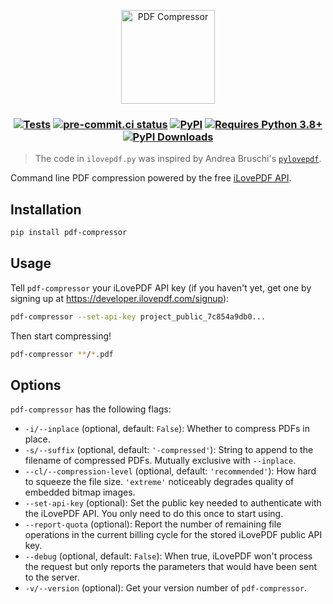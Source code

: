 <p align="center">
  <img src="https://raw.githubusercontent.com/janosh/pdf-compressor/main/assets/pdf-compressor.svg" alt="PDF Compressor" height=150>
</p>

<h3 align="center">

[![Tests](https://github.com/janosh/pdf-compressor/workflows/Tests/badge.svg)](https://github.com/janosh/pdf-compressor/actions)
[![pre-commit.ci status](https://results.pre-commit.ci/badge/github/janosh/pdf-compressor/main.svg)](https://results.pre-commit.ci/latest/github/janosh/pdf-compressor/main)
[![PyPI](https://img.shields.io/pypi/v/pdf-compressor)](https://pypi.org/project/pdf-compressor)
[![Requires Python 3.8+](https://img.shields.io/badge/Python-3.8+-blue.svg)](https://python.org/downloads)
[![PyPI Downloads](https://img.shields.io/pypi/dm/pdf-compressor)](https://pypistats.org/packages/pdf-compressor)

</h3>

> The code in `ilovepdf.py` was inspired by Andrea Bruschi's [`pylovepdf`](https://github.com/AndyCyberSec/pylovepdf).

Command line PDF compression powered by the free [iLovePDF API](https://developer.ilovepdf.com).

## Installation

```sh
pip install pdf-compressor
```

## Usage

Tell `pdf-compressor` your iLovePDF API key (if you haven't yet, get one by signing up at <https://developer.ilovepdf.com/signup>):

```sh
pdf-compressor --set-api-key project_public_7c854a9db0...
```

Then start compressing!

```sh
pdf-compressor **/*.pdf
```

## Options

`pdf-compressor` has the following flags:

- `-i/--inplace` (optional, default: `False`): Whether to compress PDFs in place.
- `-s/--suffix` (optional, default: `'-compressed'`): String to append to the filename of compressed PDFs. Mutually exclusive with `--inplace`.
- `--cl/--compression-level` (optional, default: `'recommended'`): How hard to squeeze the file size. `'extreme'` noticeably degrades quality of embedded bitmap images.
- `--set-api-key` (optional): Set the public key needed to authenticate with the iLovePDF API. You only need to do this once to start using.
- `--report-quota` (optional): Report the number of remaining file operations in the current billing cycle for the stored iLovePDF public API key.
- `--debug` (optional, default: `False`): When true, iLovePDF won't process the request but only reports the parameters that would have been sent to the server.
- `-v/--version` (optional): Get your version number of `pdf-compressor`.
